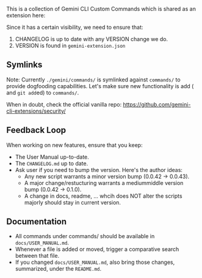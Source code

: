 This is a collection of Gemini CLI Custom Commands which is shared as an extension here:

Since it has a certain visibility, we need to ensure that:

1. CHANGELOG is up to date with any VERSION change we do.
2. VERSION is found in `gemini-extension.json`


## Symlinks

Note: Currently  `./gemini/commands/` is symlinked against `commands/` to provide dogfooding capabilities. Let's make sure new functionality is add ( and `git add`ed) to `commands/`.

When in doubt, check the official vanilla repo: https://github.com/gemini-cli-extensions/security/

## Feedback Loop

When working on new features, ensure that you keep:

* The User Manual up-to-date.
* The `CHANGELOG.md` up to date.
* Ask user if you need to bump the version. Here's the author ideas:
  * Any new script warrants a minor version bump (0.0.42 -> 0.0.43).
  * A major change/restucturing warrants a mediummiddle version bump (0.0.42 -> 0.1.0).
  * A change in docs, readme, ... whcih does NOT alter the scripts majorly should stay in current version.

## Documentation

* All commands under commands/ should be available in `docs/USER_MANUAL.md`.
* Whenever a file is added or moved, trigger a comparative search between that file.
* If you changed `docs/USER_MANUAL.md`, also bring those changes, summarized, under the `README.md`.
